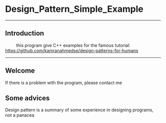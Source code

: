# Design_Pattern_Simple_Example

***
## Introduction
$\qquad$ this program give C++ examples for the famous tutorial: https://github.com/kamranahmedse/design-patterns-for-humans
***

## Welcome
If there is a problem with the program, please contact me

## Some advices
Design pattern is a summary of some experience in designing programs, not a panacea
